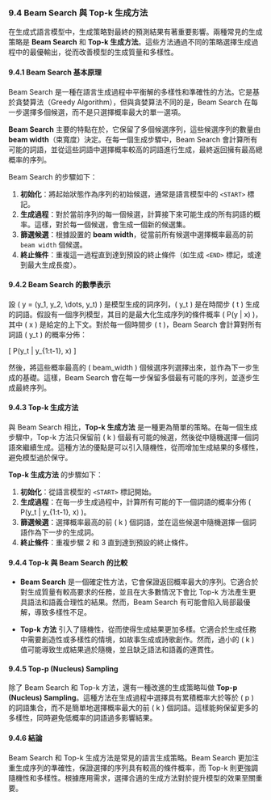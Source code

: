 ### **9.4 Beam Search 與 Top-k 生成方法**

在生成式語言模型中，生成策略對最終的預測結果有著重要影響。兩種常見的生成策略是 **Beam Search** 和 **Top-k 生成方法**。這些方法通過不同的策略選擇生成過程中的最優輸出，從而改善模型的生成質量和多樣性。

#### **9.4.1 Beam Search 基本原理**

Beam Search 是一種在語言生成過程中平衡解的多樣性和準確性的方法。它是基於貪婪算法（Greedy Algorithm），但與貪婪算法不同的是，Beam Search 在每一步選擇多個候選，而不是只選擇概率最大的單一選項。

**Beam Search** 主要的特點在於，它保留了多個候選序列，這些候選序列的數量由 **beam width**（束寬度）決定。在每一個生成步驟中，Beam Search 會計算所有可能的詞語，並從這些詞語中選擇概率較高的詞語進行生成，最終返回擁有最高總概率的序列。

Beam Search 的步驟如下：

1. **初始化**：將起始狀態作為序列的初始候選，通常是語言模型中的 `<START>` 標記。
2. **生成過程**：對於當前序列的每一個候選，計算接下來可能生成的所有詞語的概率。這樣，對於每一個候選，會生成一個新的候選集。
3. **篩選候選**：根據設置的 **beam width**，從當前所有候選中選擇概率最高的前 `beam width` 個候選。
4. **終止條件**：重複這一過程直到達到預設的終止條件（如生成 `<END>` 標記，或達到最大生成長度）。

#### **9.4.2 Beam Search 的數學表示**

設 \( y = (y_1, y_2, \dots, y_t) \) 是模型生成的詞序列，\( y_t \) 是在時間步 \( t \) 生成的詞語。假設有一個序列模型，其目的是最大化生成序列的條件概率 \( P(y | x) \)，其中 \( x \) 是給定的上下文。對於每一個時間步 \( t \)，Beam Search 會計算對所有詞語 \( y_t \) 的概率分佈：

\[
P(y_t | y_{1:t-1}, x)
\]

然後，將這些概率最高的 \( beam\_width \) 個候選序列選擇出來，並作為下一步生成的基礎。這樣，Beam Search 會在每一步保留多個最有可能的序列，並逐步生成最終序列。

#### **9.4.3 Top-k 生成方法**

與 Beam Search 相比，**Top-k 生成方法** 是一種更為簡單的策略。在每一個生成步驟中，Top-k 方法只保留前 \( k \) 個最有可能的候選，然後從中隨機選擇一個詞語來繼續生成。這種方法的優點是可以引入隨機性，從而增加生成結果的多樣性，避免模型過於保守。

**Top-k 生成方法** 的步驟如下：

1. **初始化**：從語言模型的 `<START>` 標記開始。
2. **生成過程**：在每一步生成過程中，計算所有可能的下一個詞語的概率分佈 \( P(y_t | y_{1:t-1}, x) \)。
3. **篩選候選**：選擇概率最高的前 \( k \) 個詞語，並在這些候選中隨機選擇一個詞語作為下一步的生成詞。
4. **終止條件**：重複步驟 2 和 3 直到達到預設的終止條件。

#### **9.4.4 Top-k 與 Beam Search 的比較**

- **Beam Search** 是一個確定性方法，它會保證返回概率最大的序列。它適合於對生成質量有較高要求的任務，並且在大多數情況下會比 Top-k 方法產生更具語法和語義合理性的結果。然而，Beam Search 有可能會陷入局部最優解，導致多樣性不足。
  
- **Top-k 方法** 引入了隨機性，從而使得生成結果更加多樣。它適合於生成任務中需要創造性或多樣性的情境，如故事生成或詩歌創作。然而，過小的 \( k \) 值可能導致生成結果過於隨機，並且缺乏語法和語義的連貫性。

#### **9.4.5 Top-p (Nucleus) Sampling**

除了 Beam Search 和 Top-k 方法，還有一種改進的生成策略叫做 **Top-p (Nucleus) Sampling**。這種方法在生成過程中選擇具有累積概率大於等於 \( p \) 的詞語集合，而不是簡單地選擇概率最大的前 \( k \) 個詞語。這樣能夠保留更多的多樣性，同時避免低概率的詞語過多影響結果。

#### **9.4.6 結論**

Beam Search 和 Top-k 生成方法是常見的語言生成策略。Beam Search 更加注重生成序列的準確性，保證選擇的序列具有較高的條件概率，而 Top-k 則更強調隨機性和多樣性。根據應用需求，選擇合適的生成方法對於提升模型的效果至關重要。